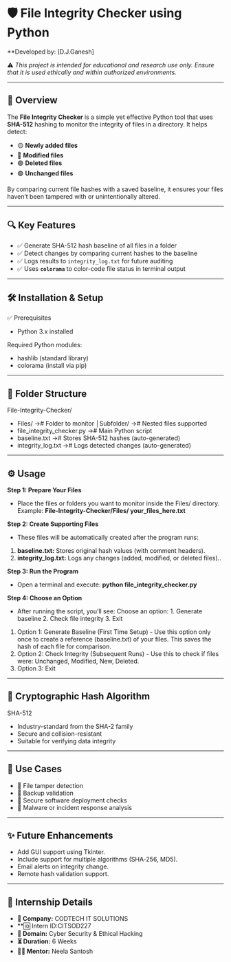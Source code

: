 # 🛡️ File Integrity Checker using Python

**Developed by: [D.J.Ganesh]

⚠️ _This project is intended for educational and research use only. Ensure that it is used ethically and within authorized environments._

---

## 📌 Overview

The **File Integrity Checker** is a simple yet effective Python tool that uses **SHA-512** hashing to monitor the integrity of files in a directory. It helps detect:

- 🟡 **Newly added files**
- 🔴 **Modified files**
- 🟣 **Deleted files**
- 🟢 **Unchanged files**

By comparing current file hashes with a saved baseline, it ensures your files haven’t been tampered with or unintentionally altered.

---

## 🔍 Key Features

- ✅ Generate SHA-512 hash baseline of all files in a folder
- ✅ Detect changes by comparing current hashes to the baseline
- ✅ Logs results to `integrity_log.txt` for future auditing
- ✅ Uses **`colorama`** to color-code file status in terminal output

---

## 🛠️ Installation & Setup
✅ Prerequisites
- Python 3.x installed

Required Python modules:
- hashlib (standard library)
- colorama (install via pip)

---

## 📁 Folder Structure
File-Integrity-Checker/
- Files/                    -># Folder to monitor
 │Subfolder/                -># Nested files supported
- file_integrity_checker.py -># Main Python script
- baseline.txt              -># Stores SHA-512 hashes (auto-generated)
- integrity_log.txt         -># Logs detected changes (auto-generated)

--- 

## ⚙️ Usage

**Step 1: Prepare Your Files** 
- Place the files or folders you want to monitor inside the Files/ directory.
Example: **File-Integrity-Checker/Files/ your_files_here.txt**

**Step 2: Create Supporting Files** 
- These files will be automatically created after the program runs:
1. **baseline.txt:** Stores original hash values (with comment headers).
2. **integrity_log.txt:** Logs any changes (added, modified, or deleted files)..

**Step 3: Run the Program** 
- Open a terminal and execute: **python file_integrity_checker.py**

**Step 4: Choose an Option** 
- After running the script, you’ll see: Choose an option: 1. Generate baseline 2. Check file integrity 3. Exit
1. Option 1: Generate Baseline (First Time Setup) - Use this option only once to create a reference (baseline.txt) of your files. This saves the hash of each file for comparison.
2. Option 2: Check Integrity (Subsequent Runs) - Use this to check if files were: Unchanged, Modified, New, Deleted.
3. Option 3: Exit

---

## 🔐 Cryptographic Hash Algorithm
SHA-512
- Industry-standard from the SHA-2 family
- Secure and collision-resistant
- Suitable for verifying data integrity

---

## 🧠 Use Cases
- 🧩 File tamper detection
- 🔄 Backup validation
- 🔐 Secure software deployment checks
- 🧪 Malware or incident response analysis

---

## ✨ Future Enhancements
- Add GUI support using Tkinter.
- Include support for multiple algorithms (SHA-256, MD5).
- Email alerts on integrity change.
- Remote hash validation support.

---

## 📑 Internship Details

- **🏢 Company:** CODTECH IT SOLUTIONS  
- **🆔 Intern ID:CITSOD227  
- **📂 Domain:** Cyber Security & Ethical Hacking  
- **⏳ Duration:** 6 Weeks  
- **👨‍🏫 Mentor:** Neela Santosh  
